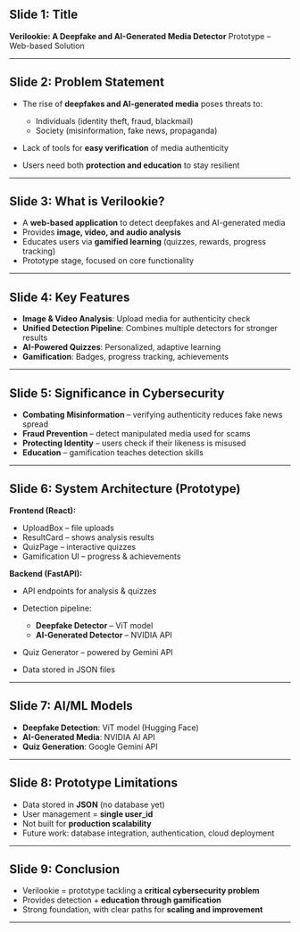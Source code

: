 
## **Slide 1: Title**

**Verilookie: A Deepfake and AI-Generated Media Detector**
Prototype – Web-based Solution

---

## **Slide 2: Problem Statement**

* The rise of **deepfakes and AI-generated media** poses threats to:

  * Individuals (identity theft, fraud, blackmail)
  * Society (misinformation, fake news, propaganda)
* Lack of tools for **easy verification** of media authenticity
* Users need both **protection and education** to stay resilient

---

## **Slide 3: What is Verilookie?**

* A **web-based application** to detect deepfakes and AI-generated media
* Provides **image, video, and audio analysis**
* Educates users via **gamified learning** (quizzes, rewards, progress tracking)
* Prototype stage, focused on core functionality

---

## **Slide 4: Key Features**

* **Image & Video Analysis**: Upload media for authenticity check
* **Unified Detection Pipeline**: Combines multiple detectors for stronger results
* **AI-Powered Quizzes**: Personalized, adaptive learning
* **Gamification**: Badges, progress tracking, achievements

---

## **Slide 5: Significance in Cybersecurity**

* **Combating Misinformation** – verifying authenticity reduces fake news spread
* **Fraud Prevention** – detect manipulated media used for scams
* **Protecting Identity** – users check if their likeness is misused
* **Education** – gamification teaches detection skills

---

## **Slide 6: System Architecture (Prototype)**

**Frontend (React):**

* UploadBox – file uploads
* ResultCard – shows analysis results
* QuizPage – interactive quizzes
* Gamification UI – progress & achievements

**Backend (FastAPI):**

* API endpoints for analysis & quizzes
* Detection pipeline:

  * **Deepfake Detector** – ViT model
  * **AI-Generated Detector** – NVIDIA API
* Quiz Generator – powered by Gemini API
* Data stored in JSON files

---

## **Slide 7: AI/ML Models**

* **Deepfake Detection**: ViT model (Hugging Face)
* **AI-Generated Media**: NVIDIA AI API
* **Quiz Generation**: Google Gemini API

---

## **Slide 8: Prototype Limitations**

* Data stored in **JSON** (no database yet)
* User management = **single user\_id**
* Not built for **production scalability**
* Future work: database integration, authentication, cloud deployment

---

## **Slide 9: Conclusion**

* Verilookie = prototype tackling a **critical cybersecurity problem**
* Provides detection + **education through gamification**
* Strong foundation, with clear paths for **scaling and improvement**

---